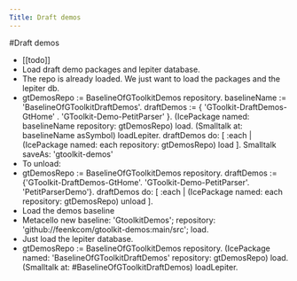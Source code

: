 ---Title: Draft demos---#Draft demos- [[todo]]- Load draft demo packages and lepiter database.- The repo is already loaded. We just want to load the packages and the lepiter db.- gtDemosRepo := BaselineOfGToolkitDemos repository.baselineName := 'BaselineOfGToolkitDraftDemos'.draftDemos := {	'GToolkit-DraftDemos-GtHome'	. 'GToolkit-Demo-PetitParser'	}.(IcePackage named: baselineName repository: gtDemosRepo) load.(Smalltalk at: baselineName asSymbol) loadLepiter.draftDemos do: [ :each | (IcePackage named: each repository: gtDemosRepo) load ].Smalltalk saveAs: 'gtoolkit-demos'- To unload:- gtDemosRepo := BaselineOfGToolkitDemos repository.draftDemos := {'GToolkit-DraftDemos-GtHome'.		'GToolkit-Demo-PetitParser'.		'PetitParserDemo'}.draftDemos	do: [ :each | (IcePackage named: each repository: gtDemosRepo) unload ].- Load the demos baseline- Metacello new	baseline: 'GtoolkitDemos';	repository: 'github://feenkcom/gtoolkit-demos:main/src';	load.- Just load the lepiter database.- gtDemosRepo := BaselineOfGToolkitDemos repository.(IcePackage named: 'BaselineOfGToolkitDraftDemos' repository: gtDemosRepo) load.(Smalltalk at: #BaselineOfGToolkitDraftDemos) loadLepiter.